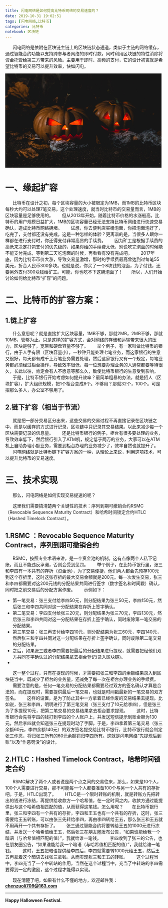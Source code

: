 ```yaml
---
title: 闪电网络是如何提高比特币网络的交易速度的？
date: 2019-10-31 19:02:51
tags: [闪电网络,比特币]
categories: 比特币
notebook: 区块链
---
```


&nbsp;&nbsp;&nbsp;&nbsp;&nbsp;&nbsp;闪电网络是依附在区块链主链上的区块链状态通道，类似于主链的网络缓存，通过智能合约功能以支持跨参与者网络的即时付款，同时利用区块链的特性消除将资金托管给第三方带来的风险。主要用于即时、高频的支付，它的设计初衷就是希望比特币的交易可以提升效率，快如闪电。

<img src="闪电网络是如何提高比特币网络的交易速度的？/halloween_festival.jpeg" width="500" height="300"/>

<!-- more -->

# 一、缘起扩容
&nbsp;&nbsp;&nbsp;&nbsp;&nbsp;&nbsp;比特币在设计之初，每个区块容量的大小被限定为1MB，而1MB的比特币区块每秒大约可以处理7笔交易，这个处理速度，就当时比特币的交易量而言，1MB的区块容量是足够使用的。
&nbsp;&nbsp;&nbsp;&nbsp;&nbsp;&nbsp;但从2013年开始，随着比特币价格的水涨船高，比特币的用户规模日益扩大，1MB的区块容量已经无法支持比特币网络进行快速交易确认，造成比特币网络拥堵。
&nbsp;&nbsp;&nbsp;&nbsp;&nbsp;&nbsp;试想，你去便利店买桶泡面，你把泡面泡好了，吃完了，支付都还没有完成，这是一种怎样的体验？更离谱的是，当很多人跟你一样都在进行支付时，你还得支付非常高昂的手续费。
&nbsp;&nbsp;&nbsp;&nbsp;&nbsp;&nbsp;因为矿工是根据手续费的高低来决定打包支付的优先级的，如果你给的手续费太低，别说吃完泡面的时候能不能支付完成，等到第二天吃泡面的时候，再看看有没有完成吧。
&nbsp;&nbsp;&nbsp;&nbsp;&nbsp;&nbsp;2017年底，因为比特币币价大涨，导致交易量激增，那时的手续费最高曾达到过每笔55美元，折合人民币300多块。也就是说，你买了一个8块钱的泡面，为了付钱，还要另外支付300块钱给矿工。可能，你也吃不下这碗泡面了！
&nbsp;&nbsp;&nbsp;&nbsp;&nbsp;&nbsp;所以，人们开始讨论如何给比特币“扩容”的问题。

# 二、比特币的扩容方案：
## 1.链上扩容
&nbsp;&nbsp;&nbsp;&nbsp;&nbsp;&nbsp;什么意思呢？就是直接扩大区块容量，1MB不够，那就2MB，2MB不够，那就10MB，管够为止。只是这样的扩容方式，会对网络的存储和运输带来很大的压力，区块是够了，宽带和硬盘容量不够了。
&nbsp;&nbsp;&nbsp;&nbsp;&nbsp;&nbsp;举个例子，有一家叫做比特币的银行，由于人手有限（区块容量小），一秒钟只能处理七笔业务，而这家银行的生意又很好，每天都有成千上万笔业务需要处理，然后这家银行又有一个规定，每笔业务都必须经过柜台操作，导致效率很低，每一位想要办理业务的人通常都要等待很久，长此以往，肯定会有人不愿意等那么久，致使比特币银行的生意受到影响。
&nbsp;&nbsp;&nbsp;&nbsp;&nbsp;&nbsp;于是，比特币银行开始考虑如何提升效率？最简单粗暴的办法，就是招人（区块扩容），扩大组织规模，把1个柜台变成8个。不够用？那就32个，100个。可是招那么多人，办公室不够用了。

## 2.链下扩容（相当于节流）
&nbsp;&nbsp;&nbsp;&nbsp;&nbsp;&nbsp;就是把一部分交易区分出来，这些交易的交易过程不再直接记录在区块链之中，而是以缓存的方式进行记录，区块链中只记录其交易结果。以此来减少每一个区块需要记录的信息量。
&nbsp;&nbsp;&nbsp;&nbsp;&nbsp;&nbsp;还是比特币银行的例子，柜台有很多要处理的业务，导致效率低下，然后银行引入了ATM机，规定低于两万的业务，大家可以在ATM机上自助办理小额业务，需要到柜台办理的业务减少了，效率自然也就提升了。
&nbsp;&nbsp;&nbsp;&nbsp;&nbsp;&nbsp;闪电网络就是比特币链下扩容方案的一种，从理论上来说，利用这项技术，可以提升比特币的交易速度。

# 三、技术实现

&nbsp;&nbsp;&nbsp;&nbsp;&nbsp;&nbsp;那么，闪电网络是如何实现交易提速的呢？

&nbsp;&nbsp;&nbsp;&nbsp;&nbsp;&nbsp;这里我们需要搞清楚两个关键性的技术：序列到期可撤销合约RSMC（Revocable Sequence Maturity Contract）和哈希时间锁定合约HTLC（Hashed Timelock Contract）。

## 1.RSMC ：Revocable Sequence Maturity Contract，序列到期可撤销合约
&nbsp;&nbsp;&nbsp;&nbsp;&nbsp;&nbsp;RSMC，按照专业术语来讲，是一个资金池的机制。这有点像两个人私下记账，而且不能违反承诺，否则会受到惩罚。
&nbsp;&nbsp;&nbsp;&nbsp;&nbsp;&nbsp;举个例子，在比特币银行里，张三和李四有一本共有的存折（资金池），为了交易便捷，他们两人都会先预存100元到这个存折里，这时这张存折的最大交易金额就是200元。每一次发生交易，张三和李四都需要对这200元钱的分配结果共同进行签字（数字签名和时间戳）确认，同时把之前交易后的分配方案作废。
&nbsp;&nbsp;&nbsp;&nbsp;&nbsp;&nbsp;示例如下：
- 第一笔交易：张三支付给李四50元，则分配结果为张三50元，李四150元，然后张三和李四共同对这一分配结果在存折上签字确认。
- 第二笔交易：李四支付给张三20元，则分配结果为张三70元，李四130元，然后张三和李四共同对这一分配结果在存折上签字确认，同时废除第一笔交易的分配结果。
- 第三笔交易：张三再支付给李四10元，则分配结果为张三60元，李四140元，然后张三和李四共同对这一分配结果在存折上签字确认，同时废除第二笔交易的分配结果。
- 之后，如果张三或者李四需要把最后的分配结果进行提现，就需要把经他们双方共同签字确认过的分配结果拿去柜台登记(录入区块链)。
- 
&nbsp;&nbsp;&nbsp;&nbsp;&nbsp;&nbsp;这一整个过程，只有在提现的时候，才需要把张三和李四的余额结果录入到区块链当中，既减少了柜台的业务量，还减免了每一次在柜台办理业务的手续费。
&nbsp;&nbsp;&nbsp;&nbsp;&nbsp;&nbsp;需要注意的是，任何一笔交易的分配结果都需要经过双方的签名确认才算是合法的，而在提现时，需要提供最后一笔交易，也就是时间戳最新的一笔交易的双方签名。
&nbsp;&nbsp;&nbsp;&nbsp;&nbsp;&nbsp;这样的设置，是为了防止其中一方拿着已经作废的交易结果去提现。比如说，张三和李四，明明进行了第三笔交易（张三支付了10元给李四），但是张三为了多提现10元，把第二笔交易的交易结果拿去柜台要求提现。
&nbsp;&nbsp;&nbsp;&nbsp;&nbsp;&nbsp;这时，比特币银行会先将李四的钱打到李四的个人账户上，并发送短信提示到账金额为130元，然后李四就会知道张三在提现时动了手脚。于是，李四拿着第三笔交易（张三余额60元，李四余额140元）的双方签名提交给比特币银行，比特币银行就会判定张三作恶，将归张三所有的60元余额罚归李四所有。这就是闪电网络“先提现后到账”以及“作恶罚没”的设计。

## 2.HTLC：Hashed Timelock Contract，哈希时间锁定合约
&nbsp;&nbsp;&nbsp;&nbsp;&nbsp;&nbsp;RSMC解决了两个人或者说是两个点之间的交易往来，那么，如果是10个人，100个人需要进行交易，那不可能每一个人都要准备100个与另一个人共有的存折吧。于是，HTLC出现了。
&nbsp;&nbsp;&nbsp;&nbsp;&nbsp;&nbsp;HTLC是一个限时转账的机制，就是转账方先把转出的钱进行冻结，再提供给收款方一个哈希值，在一定时间之内，收款方通过能提供出与这个哈希值相匹配的值，从而获得这笔钱。怎么用呢？
&nbsp;&nbsp;&nbsp;&nbsp;&nbsp;&nbsp;在比特币银行里，张三和李四有一个共有的存折，李四和王五也有一个共有的存折，这时，张三需要给王五转账，可以由张三先转给李四，再由李四转给王五，那么张三和王五就不用再开一个共有存折了。
&nbsp;&nbsp;&nbsp;&nbsp;&nbsp;&nbsp;张三通过智能合约将要转给王五的1000元进行冻结，并发送一个哈希值给王五，然后张三在朋友圈发布公告，“如果谁能给我一个暗语（与哈希值相匹配的值）”，我就给谁一笔钱。
&nbsp;&nbsp;&nbsp;&nbsp;&nbsp;&nbsp;李四收到了张三的公告，也在朋友圈公告，“如果谁能给我一个暗语（与哈希值相匹配的值）”，我就给谁一笔钱。
&nbsp;&nbsp;&nbsp;&nbsp;&nbsp;&nbsp;这时，王五把暗语提供给李四后，李四就需要转1000元给王五，然后王五再拿着这个暗语去找张三拿钱。从而实现张三和王五的转账。
&nbsp;&nbsp;&nbsp;&nbsp;&nbsp;&nbsp;这个过程当中，李四充当了一个中转站的作用。当然在这个过程当中，充当了中转站的李四需要得到一定的激励，这个过程才能得以实现。

&nbsp;&nbsp;&nbsp;&nbsp;&nbsp;&nbsp;现在清楚了吧，如果有什么不懂的地方，欢迎邮件我：<b><font color=#0099ff>chenzuoli709@163.com</font></b>

- - -
<b>Happy Halloween Festival.</b>
